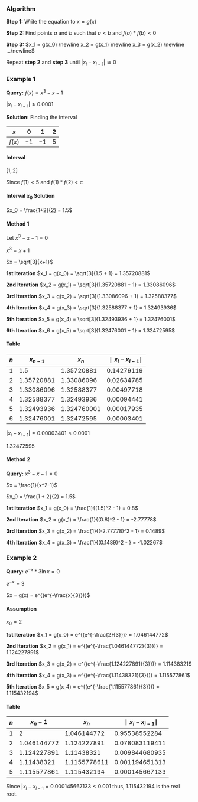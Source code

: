 ### Algorithm
**Step 1:** Write the equation to $x=g(x)$

**Step 2:** Find points $a$ and $b$ such that $a < b$ and $f(a) * f(b) < 0$

**Step 3:** $x_1 = g(x_0) \newline x_2 = g(x_1) \newline x_3 = g(x_2) \newline ...\newline$

Repeat **step 2** and **step 3** until $|x_i - x_{i-1}| \cong 0$

### Example 1

**Query:** $f(x) = x^3 - x - 1$

$|x_i - x_{i-1}| \leq 0.0001$

**Solution:** Finding the interval

| $x$    | $0$   | $1$   | $2$   |
| ------ | --- | --- | --- |
| $f(x)$ | $-1$  | $-1$  | $5$    |

#### Interval
$[1,2]$

Since $f(1) <5$ and $f(1) * f(2) < c$

#### Interval $x_0$ Solution
$x_0 = \frac{1+2}{2} = 1.5$

#### Method 1

Let $x^3-x-1=0$

$x^3 = x + 1$

$x = \sqrt[3]{x+1}$

**1st Iteration**
$x_1 = g(x_0) = \sqrt[3]{1.5 + 1} = 1.35720881$

**2nd Iteration**
$x_2 = g(x_1) = \sqrt[3]{1.35720881 + 1} = 1.33086096$

**3rd Iteration**
$x_3 = g(x_2) = \sqrt[3]{1.33086096 + 1} = 1.32588377$

**4th Iteration**
$x_4 = g(x_3) = \sqrt[3]{1.32588377 + 1} = 1.32493936$

**5th Iteration**
$x_5 = g(x_4) = \sqrt[3]{1.32493936 + 1} = 1.32476001$

**6th Iteration**
$x_6 = g(x_5) = \sqrt[3]{1.32476001 + 1} = 1.32472595$

#### Table

| $n$ | $x_{n-1}$ | $x_n$ | $∣x_i - x_{i - 1}∣$ |
| --- | --- | --- | --- |
| $1$ | $1.5$ | $1.35720881$ | $0.14279119$ |
| $2$ | $1.35720881$ | $1.33086096$ | $0.02634785$ |
| $3$ | $1.33086096$ | $1.32588377$ | $0.00497718$ |
| $4$ | $1.32588377$ | $1.32493936$ | $0.00094441$ |
| $5$ | $1.32493936$ | $1.324760001$ | $0.00017935$ |
| $6$ | $1.32476001$ | $1.32472595$ | $0.00003401$ |

$|x_i - x_{i-1}| = 0.00003401 < 0.0001$

$1.32472595$

#### Method 2

**Query:** $x^3 - x - 1 = 0$

$x = \frac{1}{x^2-1}$

$x_0 = \frac{1 + 2}{2} = 1.5$

**1st Iteration**
$x_1 = g(x_0) = \frac{1}{(1.5)^2 - 1} = 0.8$

**2nd Iteration**
$x_2 = g(x_1) = \frac{1}{(0.8)^2 - 1} = -2.77778$

**3rd Iteration**
$x_3 = g(x_2) = \frac{1}{(-2.77778)^2 - 1} = 0.1489$

**4th Iteration**
$x_4 = g(x_3) = \frac{1}{(0.1489)^2 - } = -1.02267$

### Example 2
**Query:** $e^{-x} * 3 \ln x = 0$

$e^{-x} = 3$

$x = g(x) = e^{(e^{-\frac{x}{3}})}$

#### Assumption
$x_0 = 2$

**1st Iteration**
$x_1 = g(x_0) = e^{(e^{-\frac{2}{3}})} = 1.046144772$

**2nd Iteration**
$x_2 = g(x_1) = e^{(e^{-\frac{1.046144772}{3}})} = 1.124227891$

**3rd Iteration**
$x_3 = g(x_2) = e^{(e^{-\frac{1.124227891}{3}})} = 1.11438321$

**4th Iteration**
$x_4 = g(x_3) = e^{(e^{-\frac{1.11438321}{3}})} = 1.115577861$

**5th Iteration**
$x_5 = g(x_4) = e^{(e^{-\frac{1.115577861}{3}})} = 1.115432194$

#### Table
| $n$ | $x_n - 1$     | $x_n$          | $∣x_i - x_{i - 1}∣$ |
| --- | ------------- | -------------- | ------------------- |
| $1$ | $2$           | $1.046144772$  | $0.95538552284$     |
| $2$ | $1.046144772$ | $1.124227891$  | $0.078083119411$    |
| $3$ | $1.124227891$ | $1.11438321$   | $0.009844680935$    |
| $4$ | $1.11438321$  | $1.1155778611$ | $0.001194651313$    |
| $5$ | $1.115577861$ | $1.115432194$  | $0.000145667133$                    |

Since $|x_i - x_{i-1} = 0.000145667133 < 0.001$ thus, $1.115432194$ is the real root.